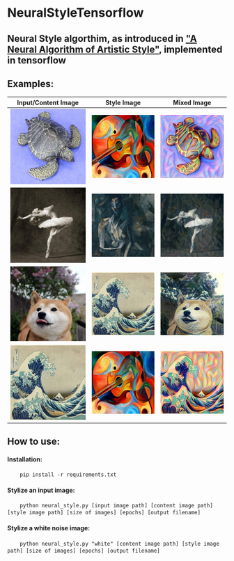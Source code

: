 # NeuralStyleTensorflow

## Neural Style algorthim, as introduced in ["A Neural Algorithm of Artistic Style"](https://arxiv.org/abs/1508.06576), implemented in tensorflow

## Examples:
| Input/Content Image | Style Image | Mixed Image|
| :---:         |     :---:      |          :---: |
| ![](images/turtle.jpg)  | ![](images/picasso-guitar.jpg)    | ![](images/picasso-guitar-turtle.jpg)    |
| ![](images/dancing.jpg)      | ![](images/picasso.jpg)        | ![](images/picasso-dancing.jpg)       |
| ![](images/doggo.jpg)      | ![](images/wave.jpg)        | ![](images/doggo-wave.jpg)       |
| ![](images/wave.jpg)      | ![](images/picasso-guitar.jpg)        | ![](images/picasso-guitar-wave.jpg)       |


## How to use:
#### Installation:
		pip install -r requirements.txt

#### Stylize an input image:
		python neural_style.py [input image path] [content image path] [style image path] [size of images] [epochs] [output filename]

#### Stylize a white noise image:
		python neural_style.py "white" [content image path] [style image path] [size of images] [epochs] [output filename]
